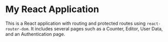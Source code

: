 # My React Application

This is a React application with routing and protected routes using `react-router-dom`. It includes several pages such as a Counter, Editor, User Data, and an Authentication page.
